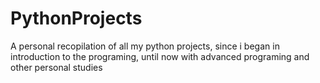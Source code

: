 # PythonProjects
A personal recopilation of all my python projects, since i began in introduction to the programing, until now with advanced programing and other personal studies
